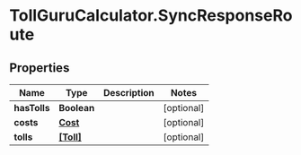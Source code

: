 # TollGuruCalculator.SyncResponseRoute

## Properties
Name | Type | Description | Notes
------------ | ------------- | ------------- | -------------
**hasTolls** | **Boolean** |  | [optional] 
**costs** | [**Cost**](Cost.md) |  | [optional] 
**tolls** | [**[Toll]**](Toll.md) |  | [optional] 
